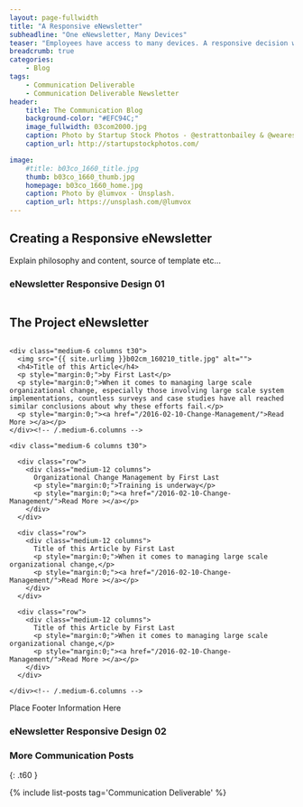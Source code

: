 ```yaml
---
layout: page-fullwidth
title: "A Responsive eNewsletter"
subheadline: "One eNewsletter, Many Devices"
teaser: "Employees have access to many devices. A responsive decision will allow them to view eNewsletter content however they choose."
breadcrumb: true
categories:
    - Blog
tags:
    - Communication Deliverable
    - Communication Deliverable Newsletter
header:
    title: The Communication Blog
    background-color: "#EFC94C;"
    image_fullwidth: 03com2000.jpg
    caption: Photo by Startup Stock Photos - @estrattonbailey & @wearesculpt.
    caption_url: http://startupstockphotos.com/

image:
    #title: b03co_1660_title.jpg
    thumb: b03co_1660_thumb.jpg
    homepage: b03co_1660_home.jpg
    caption: Photo by @lumvox - Unsplash.
    caption_url: https://unsplash.com/@lumvox
---
```

<!--more-->

## Creating a Responsive eNewsletter
Explain philosophy and content, source of template etc...


### eNewsletter Responsive Design 01
<!--Newsletter Header-->
<div class="row">
    <div class="medium-12 columns t30">
    <h2>The Project eNewsletter</h2>
    </div><!-- /.medium-12.columns -->  
</div><!-- /.row -->

<!--Newsletter Body-->
<div class="row">

    <div class="medium-6 columns t30">
      <img src="{{ site.urlimg }}b02cm_160210_title.jpg" alt="">
      <h4>Title of this Article</h4>
      <p style="margin:0;">by First Last</p>
      <p style="margin:0;">When it comes to managing large scale organizational change, especially those involving large scale system implementations, countless surveys and case studies have all reached similar conclusions about why these efforts fail.</p>
      <p style="margin:0;"><a href="/2016-02-10-Change-Management/">Read More ></a></p>
    </div><!-- /.medium-6.columns -->

    <div class="medium-6 columns t30">

      <div class="row">
        <div class="medium-12 columns">
          Organizational Change Management by First Last
          <p style="margin:0;">Training is underway</p>
          <p style="margin:0;"><a href="/2016-02-10-Change-Management/">Read More ></a></p>
        </div>
      </div>

      <div class="row">
        <div class="medium-12 columns">
          Title of this Article by First Last
          <p style="margin:0;">When it comes to managing large scale organizational change,</p>
          <p style="margin:0;"><a href="/2016-02-10-Change-Management/">Read More ></a></p>
        </div>
      </div>

      <div class="row">
        <div class="medium-12 columns">
          Title of this Article by First Last
          <p style="margin:0;">When it comes to managing large scale organizational change,</p>
          <p style="margin:0;"><a href="/2016-02-10-Change-Management/">Read More ></a></p>
        </div>
      </div>

    </div><!-- /.medium-6.columns -->

</div><!-- /.row -->

<!--Newsletter Footer-->
<div class="row">
    <div class="medium-12 columns t30">
    Place Footer Information Here
    </div><!-- /.medium-12.columns -->
</div><!-- /.row -->

### eNewsletter Responsive Design 02




### More Communication Posts
{: .t60 }

{% include list-posts tag='Communication Deliverable' %}
